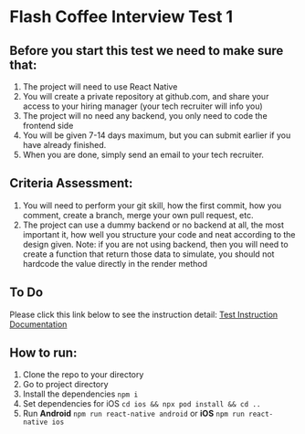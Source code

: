 # Flash Coffee Interview Test 1

## Before you start this test we need to make sure that:
1. The project will need to use React Native
2. You will create a private repository at github.com, and share your access to your hiring manager (your tech recruiter will info you)
3. The project will no need any backend, you only need to code the frontend side
4. You will be given 7-14 days maximum, but you can submit earlier if you have already finished.
5. When you are done, simply send an email to your tech recruiter.

## Criteria Assessment:
1. You will need to perform your git skill, how the first commit, how you comment, create a branch, merge your own pull request, etc.
2. The project can use a dummy backend or no backend at all, the most important it, how well you structure your code and neat according to the design given. Note: if you are not using backend, then you will need to create a function that return those data to simulate, you should not hardcode the value directly in the render method

## To Do 
Please click this link below to see the instruction detail: 
[Test Instruction Documentation](https://docs.google.com/document/d/1k-U96VkTmRBy475EMN_RSbZ2WojOGt9maMeLSX-lLIo/edit)

## How to run:
1. Clone the repo to your directory
2. Go to project directory
3. Install the dependencies ```npm i ```
4. Set dependencies for iOS ``` cd ios && npx pod install && cd .. ```
5. Run **Android** ```npm run react-native android``` or **iOS** ```npm run react-native ios```



